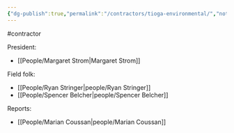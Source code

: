 ```yaml
---
{"dg-publish":true,"permalink":"/contractors/tioga-environmental/","noteIcon":"","created":"2025-05-20T09:18:15.995-05:00"}
---
```


#contractor 

President: 
- [[People/Margaret Strom\|Margaret Strom]]
 

Field folk:
- [[People/Ryan Stringer\|people/Ryan Stringer]]
- [[People/Spencer Belcher\|people/Spencer Belcher]]

Reports:
- [[People/Marian Coussan\|people/Marian Coussan]]
